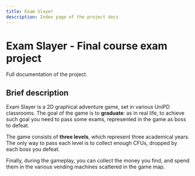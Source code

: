 ```yaml
---
title: Exam Slayer
description: Index page of the project docs
---
```


# Exam Slayer - Final course exam project

Full documentation of the project.

## Brief description

Exam Slayer is a 2D graphical adventure game, set in various UniPD classrooms. The goal of the game is to __graduate__: as in real life,
to achieve such goal you need to pass some exams, represented in the game as boss to defeat.

The game consists of __three levels__, which represent three academical years. The only way to pass each level is to collect enough CFUs,
dropped by each boss you defeat.

Finally, during the gameplay, you can collect the money you find, and spend them in the various vending machines scattered in the game map.